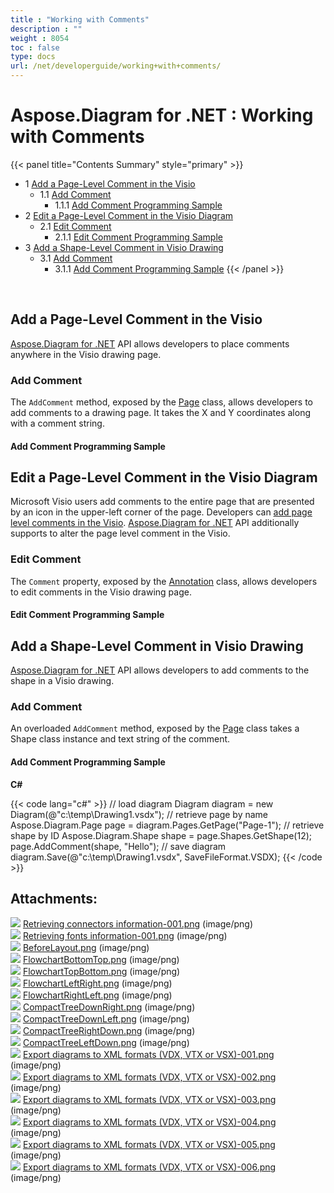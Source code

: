 ```yaml
---
title : "Working with Comments" 
description : "" 
weight : 8054 
toc : false
type: docs
url: /net/developerguide/working+with+comments/
---
```


# Aspose.Diagram for .NET : Working with Comments


{{< panel title="Contents Summary" style="primary" >}}
*   1 [Add a Page-Level Comment in the Visio](#add-a-page-level-comment-in-the-visio)
    *   1.1 [Add Comment](#add-comment)
        *   1.1.1 [Add Comment Programming Sample](#add-comment-programming-sample)
*   2 [Edit a Page-Level Comment in the Visio Diagram](#edit-a-page-level-comment-in-the-visio-diagram)
    *   2.1 [Edit Comment](#edit-comment)
        *   2.1.1 [Edit Comment Programming Sample](#edit-comment-programming-sample)
*   3 [Add a Shape-Level Comment in Visio Drawing](#add-a-shape-level-comment-in-visio-drawing)
    *   3.1 [Add Comment](#add-comment)
        *   3.1.1 [Add Comment Programming Sample](#add-comment-programming-sample)
{{< /panel >}}
 

 

## Add a Page-Level Comment in the Visio

[Aspose.Diagram for .NET](https://www.aspose.com/products/diagram/net) API allows developers to place comments anywhere in the Visio drawing page.

### Add Comment

The `AddComment` method, exposed by the [Page](http://www.aspose.com/api/net/diagram/aspose.diagram/page) class, allows developers to add comments to a drawing page. It takes the X and Y coordinates along with a comment string.

#### Add Comment Programming Sample

## Edit a Page-Level Comment in the Visio Diagram

Microsoft Visio users add comments to the entire page that are presented by an icon in the upper-left corner of the page. Developers can [add page level comments in the Visio](/pages/createpage.action?spaceKey=diagramnet&title=Add+a+Page-Level+Comment+in+the+Visio&linkCreation=true&fromPageId=18350768). [Aspose.Diagram for .NET](http://www.aspose.com/.net/diagram-component.aspx) API additionally supports to alter the page level comment in the Visio.

### Edit Comment

The `Comment` property, exposed by the [Annotation](http://www.aspose.com/api/net/diagram/aspose.diagram/annotation) class, allows developers to edit comments in the Visio drawing page.

#### Edit Comment Programming Sample

## Add a Shape-Level Comment in Visio Drawing

[Aspose.Diagram for .NET](https://www.aspose.com/products/diagram/net) API allows developers to add comments to the shape in a Visio drawing.

### Add Comment

An overloaded `AddComment` method, exposed by the [Page](http://www.aspose.com/api/net/diagram/aspose.diagram/page) class takes a Shape class instance and text string of the comment.

#### Add Comment Programming Sample

**C#**

{{< code lang="c#" >}}
// load diagram
Diagram diagram = new Diagram(@"c:\temp\Drawing1.vsdx");
// retrieve page by name
Aspose.Diagram.Page page = diagram.Pages.GetPage("Page-1");
// retrieve shape by ID
Aspose.Diagram.Shape shape = page.Shapes.GetShape(12);
page.AddComment(shape, "Hello");
// save diagram
diagram.Save(@"c:\temp\Drawing1.vsdx", SaveFileFormat.VSDX);
{{< /code >}}

## Attachments:

![](https://docs2.aspose.com/diagram/net/images/icons/bullet_blue.gif) [Retrieving connectors information-001.png](https://docs2.aspose.com/diagram/net/attachments/18350768/18547255.png) (image/png)  
![](https://docs2.aspose.com/diagram/net/images/icons/bullet_blue.gif) [Retrieving fonts information-001.png](https://docs2.aspose.com/diagram/net/attachments/18350768/18547256.png) (image/png)  
![](https://docs2.aspose.com/diagram/net/images/icons/bullet_blue.gif) [BeforeLayout.png](https://docs2.aspose.com/diagram/net/attachments/18350768/18547257.png) (image/png)  
![](https://docs2.aspose.com/diagram/net/images/icons/bullet_blue.gif) [FlowchartBottomTop.png](https://docs2.aspose.com/diagram/net/attachments/18350768/18547258.png) (image/png)  
![](https://docs2.aspose.com/diagram/net/images/icons/bullet_blue.gif) [FlowchartTopBottom.png](https://docs2.aspose.com/diagram/net/attachments/18350768/18547247.png) (image/png)  
![](https://docs2.aspose.com/diagram/net/images/icons/bullet_blue.gif) [FlowchartLeftRight.png](https://docs2.aspose.com/diagram/net/attachments/18350768/18547248.png) (image/png)  
![](https://docs2.aspose.com/diagram/net/images/icons/bullet_blue.gif) [FlowchartRightLeft.png](https://docs2.aspose.com/diagram/net/attachments/18350768/18547249.png) (image/png)  
![](https://docs2.aspose.com/diagram/net/images/icons/bullet_blue.gif) [CompactTreeDownRight.png](https://docs2.aspose.com/diagram/net/attachments/18350768/18547250.png) (image/png)  
![](https://docs2.aspose.com/diagram/net/images/icons/bullet_blue.gif) [CompactTreeDownLeft.png](https://docs2.aspose.com/diagram/net/attachments/18350768/18547251.png) (image/png)  
![](https://docs2.aspose.com/diagram/net/images/icons/bullet_blue.gif) [CompactTreeRightDown.png](https://docs2.aspose.com/diagram/net/attachments/18350768/18547252.png) (image/png)  
![](https://docs2.aspose.com/diagram/net/images/icons/bullet_blue.gif) [CompactTreeLeftDown.png](https://docs2.aspose.com/diagram/net/attachments/18350768/18547253.png) (image/png)  
![](https://docs2.aspose.com/diagram/net/images/icons/bullet_blue.gif) [Export diagrams to XML formats (VDX, VTX or VSX)-001.png](https://docs2.aspose.com/diagram/net/attachments/18350768/18547254.png) (image/png)  
![](https://docs2.aspose.com/diagram/net/images/icons/bullet_blue.gif) [Export diagrams to XML formats (VDX, VTX or VSX)-002.png](https://docs2.aspose.com/diagram/net/attachments/18350768/18547263.png) (image/png)  
![](https://docs2.aspose.com/diagram/net/images/icons/bullet_blue.gif) [Export diagrams to XML formats (VDX, VTX or VSX)-003.png](https://docs2.aspose.com/diagram/net/attachments/18350768/18547262.png) (image/png)  
![](https://docs2.aspose.com/diagram/net/images/icons/bullet_blue.gif) [Export diagrams to XML formats (VDX, VTX or VSX)-004.png](https://docs2.aspose.com/diagram/net/attachments/18350768/18547261.png) (image/png)  
![](https://docs2.aspose.com/diagram/net/images/icons/bullet_blue.gif) [Export diagrams to XML formats (VDX, VTX or VSX)-005.png](https://docs2.aspose.com/diagram/net/attachments/18350768/18547260.png) (image/png)  
![](https://docs2.aspose.com/diagram/net/images/icons/bullet_blue.gif) [Export diagrams to XML formats (VDX, VTX or VSX)-006.png](https://docs2.aspose.com/diagram/net/attachments/18350768/18547259.png) (image/png)  

